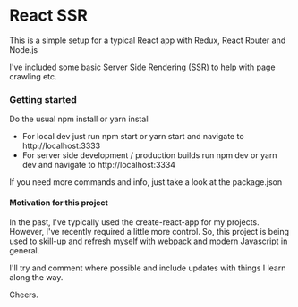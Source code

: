 # React SSR

This is a simple setup for a typical React app with Redux, React Router and Node.js

I've included some basic Server Side Rendering (SSR) to help with page crawling etc.

### Getting started

Do the usual npm install or yarn install

* For local dev just run npm start or yarn start and navigate to http://localhost:3333
* For server side development / production builds run npm dev or yarn dev and navigate to http://localhost:3334

If you need more commands and info, just take a look at the package.json

#### Motivation for this project

In the past, I've typically used the create-react-app for my projects. However, I've recently required a little more control. So, this project is being used to skill-up and refresh myself with webpack and modern Javascript in general.

I'll try and comment where possible and include updates with things I learn along the way.

Cheers.